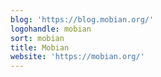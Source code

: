 ```yaml
---
blog: 'https://blog.mobian.org/'
logohandle: mobian
sort: mobian
title: Mobian
website: 'https://mobian.org/'
---
```


